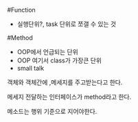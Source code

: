 #Function
 - 실행단위?, task 단위로 쪼갤 수 있는 것

#Method
- OOP에서 언급되는 단위
- OOP 여기서 class가 가장큰 단위
- small talk

객체와 객체간에 ,메세지를 주고받는다고 한다.

메세지 전달하는 인터페이스가 method라고 한다.

메소드는 행위 기준으로 지어야한다.
